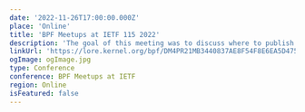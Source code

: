 ```yaml
---
date: '2022-11-26T17:00:00.000Z'
place: 'Online'
title: 'BPF Meetups at IETF 115 2022'
description: 'The goal of this meeting was to discuss where to publish eBPF specification(s), where IETF may or may not be the right answer.'
linkUrl: 'https://lore.kernel.org/bpf/DM4PR21MB3440837AE8F54F8E6EA5D475A3119@DM4PR21MB3440.namprd21.prod.outlook.com/'
ogImage: ogImage.jpg
type: Conference
conference: BPF Meetups at IETF
region: Online
isFeatured: false
---
```

